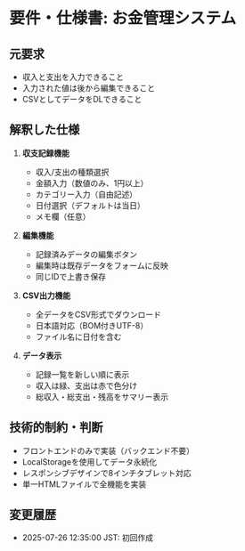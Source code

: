 # 要件・仕様書: お金管理システム

## 元要求
- 収入と支出を入力できること
- 入力された値は後から編集できること
- CSVとしてデータをDLできること

## 解釈した仕様
1. **収支記録機能**
   - 収入/支出の種類選択
   - 金額入力（数値のみ、1円以上）
   - カテゴリー入力（自由記述）
   - 日付選択（デフォルトは当日）
   - メモ欄（任意）

2. **編集機能**
   - 記録済みデータの編集ボタン
   - 編集時は既存データをフォームに反映
   - 同じIDで上書き保存

3. **CSV出力機能**
   - 全データをCSV形式でダウンロード
   - 日本語対応（BOM付きUTF-8）
   - ファイル名に日付を含む

4. **データ表示**
   - 記録一覧を新しい順に表示
   - 収入は緑、支出は赤で色分け
   - 総収入・総支出・残高をサマリー表示

## 技術的制約・判断
- フロントエンドのみで実装（バックエンド不要）
- LocalStorageを使用してデータ永続化
- レスポンシブデザインで8インチタブレット対応
- 単一HTMLファイルで全機能を実装

## 変更履歴
- 2025-07-26 12:35:00 JST: 初回作成